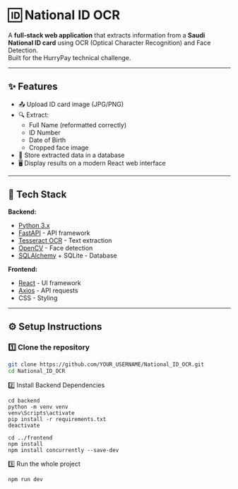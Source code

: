 # 🆔 National ID OCR

A **full-stack web application** that extracts information from a **Saudi National ID card** using OCR (Optical Character Recognition) and Face Detection.  
Built for the HurryPay technical challenge.

---

## ✨ Features
- 📤 Upload ID card image (JPG/PNG)
- 🔍 Extract:
  - Full Name (reformatted correctly)
  - ID Number
  - Date of Birth
  - Cropped face image
- 💾 Store extracted data in a database
- 🖥️ Display results on a modern React web interface

---

## 🚀 Tech Stack

**Backend:**
- [Python 3.x](https://www.python.org/)
- [FastAPI](https://fastapi.tiangolo.com/) - API framework
- [Tesseract OCR](https://github.com/tesseract-ocr/tesseract) - Text extraction
- [OpenCV](https://opencv.org/) - Face detection
- [SQLAlchemy](https://www.sqlalchemy.org/) + SQLite - Database

**Frontend:**
- [React](https://react.dev/) - UI framework
- [Axios](https://axios-http.com/) - API requests
- CSS - Styling

---

## ⚙️ Setup Instructions

### 1️⃣ Clone the repository
```bash
git clone https://github.com/YOUR_USERNAME/National_ID_OCR.git
cd National_ID_OCR
```
2️⃣ Install Backend Dependencies
```
cd backend
python -m venv venv
venv\Scripts\activate
pip install -r requirements.txt
deactivate

cd ../frontend
npm install
npm install concurrently --save-dev
```
3️⃣ Run the whole project
```
npm run dev
```
